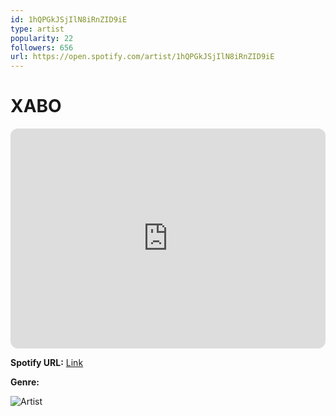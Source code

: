 ```yaml
---
id: 1hQPGkJSjIlN8iRnZID9iE
type: artist
popularity: 22
followers: 656
url: https://open.spotify.com/artist/1hQPGkJSjIlN8iRnZID9iE
---
```

# XABO

<iframe style="border-radius:12px" src="https://open.spotify.com/embed/artist/1hQPGkJSjIlN8iRnZID9iE" width="100%" height="352" frameBorder="0" allowfullscreen="" allow="autoplay; clipboard-write; encrypted-media; fullscreen; picture-in-picture" loading="lazy"></iframe>

**Spotify URL:** [Link](https://open.spotify.com/artist/1hQPGkJSjIlN8iRnZID9iE)

**Genre:** 

![Artist](https://i.scdn.co/image/ab67616d0000b273106b8af8474ab4c8aba4448a)
